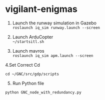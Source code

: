 # vigilant-enigmas

1. Launch the runway simulation in Gazebo  
` roslaunch iq_sim runway.launch --screen `

2. Launch ArduCopter  
` ~/startsitl.sh `

3. Launch mavros  
` roslaunch iq_sim apm.launch --screen `

4.Set Correct Cd

 `cd ~/GNC/src/gdp/scripts   `
 
5. Run Python file 

` python GNC_node_with_redundancy.py `
